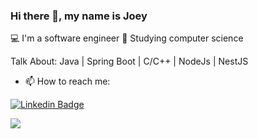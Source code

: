 ### Hi there 👋, my name is Joey

💻 I'm a software engineer 
🌱 Studying computer science

Talk About: Java | Spring Boot | C/C++ | NodeJs | NestJS  

- 📫 How to reach me:

[![Linkedin Badge](https://img.shields.io/badge/LinkedIn-0077B5?style=for-the-badge&logo=linkedin&logoColor=white)](https://www.linkedin.com/in/joey-quadros/)
  
<a href = "mailto:joeyquadros5@gmail.com"><img src="https://img.shields.io/badge/-Gmail-%23333?style=for-the-badge&logo=gmail&logoColor=white" target="_blank"></a>


